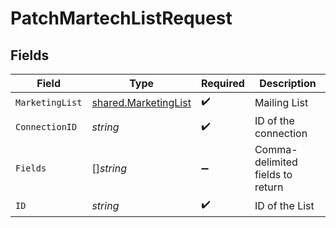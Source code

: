 # PatchMartechListRequest


## Fields

| Field                                                               | Type                                                                | Required                                                            | Description                                                         |
| ------------------------------------------------------------------- | ------------------------------------------------------------------- | ------------------------------------------------------------------- | ------------------------------------------------------------------- |
| `MarketingList`                                                     | [shared.MarketingList](../../../pkg/models/shared/marketinglist.md) | :heavy_check_mark:                                                  | Mailing List                                                        |
| `ConnectionID`                                                      | *string*                                                            | :heavy_check_mark:                                                  | ID of the connection                                                |
| `Fields`                                                            | []*string*                                                          | :heavy_minus_sign:                                                  | Comma-delimited fields to return                                    |
| `ID`                                                                | *string*                                                            | :heavy_check_mark:                                                  | ID of the List                                                      |